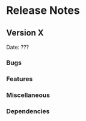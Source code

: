 # Release Notes

## Version X

Date: ???

### Bugs

### Features

### Miscellaneous

### Dependencies


